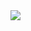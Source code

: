 <img align="right" src="https://visitor-badge.laobi.icu/badge?page_id=MegaLord1977.MegaLord1977"  />
